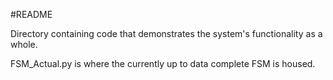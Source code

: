 #README

Directory containing code that demonstrates the system's functionality as a whole.

FSM_Actual.py is where the currently up to data complete FSM is housed.